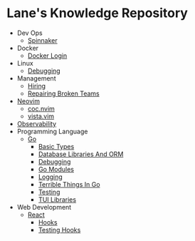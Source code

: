 # Lane's Knowledge Repository

- Dev Ops
  * [Spinnaker](dev-ops/spinnaker.md)
- Docker
  * [Docker Login](docker/docker-login.md)
- Linux
  * [Debugging](linux/debugging.md)
- Management
  * [Hiring](management/hiring.md)
  * [Repairing Broken Teams](management/repairing-broken-teams.md)
- [Neovim](neovim/README.md)
  * [coc.nvim](neovim/coc.nvim.md)
  * [vista.vim](neovim/vista.vim.md)
- [Observability](observability/README.md)
- Programming Language
  - [Go](programming-language/go/README.md)
    * [Basic Types](programming-language/go/basic-types.md)
    * [Database Libraries And ORM](programming-language/go/database-libraries-and-ORM.md)
    * [Debugging](programming-language/go/debugging.md)
    * [Go Modules](programming-language/go/go-modules.md)
    * [Logging](programming-language/go/logging.md)
    * [Terrible Things In Go](programming-language/go/terrible-things-in-Go.md)
    * [Testing](programming-language/go/testing.md)
    * [TUI Libraries](programming-language/go/TUI-libraries.md)
- Web Development
  - [React](web-development/react/README.md)
    * [Hooks](web-development/react/hooks.md)
    * [Testing Hooks](web-development/react/testing-hooks.md)
